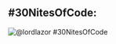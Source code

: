 ## #30NitesOfCode:
  ![@lordlazor #30NitesOfCode](https://www.codedex.io/api/petStatus?user=lordlazor)
